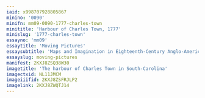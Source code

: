 ```yaml
---
iaid: x998707928805867
minino: '0090'
minifn: mm09-0090-1777-charles-town
minititle: 'Harbour of Charles Town, 1777'
minislug: '1777-charles-town'
essayno: 'mm09'
essaytitle: 'Moving Pictures'
essaysubtitle: 'Maps and Imagination in Eighteenth-Century Anglo-America'
essayslug: moving-pictures
manifest: 2KXJ8ZSQ38W30
imagetitle: 'The harbour of Charles Town in South-Carolina'
imagectxid: NL11JMCM
imageiiifid: 2KXJ8ZSFRJLP2
imagelink: 2KXJ8ZWQTJ14
---
```



